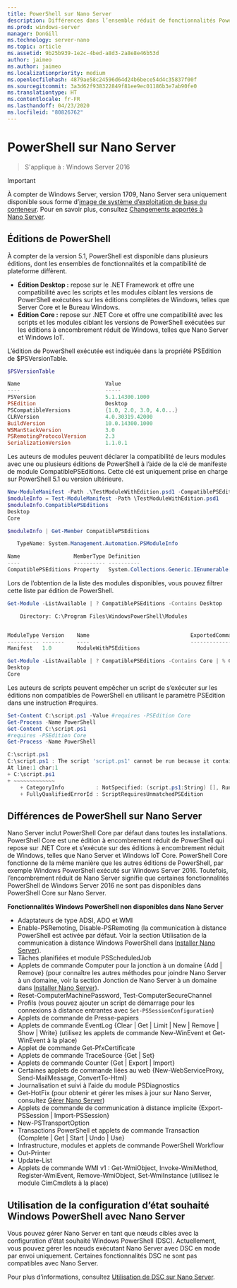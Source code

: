 ```yaml
---
title: PowerShell sur Nano Server
description: Différences dans l’ensemble réduit de fonctionnalités PowerShell sur Nano Server
ms.prod: windows-server
manager: DonGill
ms.technology: server-nano
ms.topic: article
ms.assetid: 9b25b939-1e2c-4bed-a8d3-2a8e8e46b53d
author: jaimeo
ms.author: jaimeo
ms.localizationpriority: medium
ms.openlocfilehash: 4879ae58c24596d64d24b6bece54d4c35837f00f
ms.sourcegitcommit: 3a3d62f938322849f81ee9ec01186b3e7ab90fe0
ms.translationtype: HT
ms.contentlocale: fr-FR
ms.lasthandoff: 04/23/2020
ms.locfileid: "80826762"
---
```

# <a name="powershell-on-nano-server"></a>PowerShell sur Nano Server

> S'applique à : Windows Server 2016

> [!IMPORTANT]
> À compter de Windows Server, version 1709, Nano Server sera uniquement disponible sous forme d’[image de système d’exploitation de base du conteneur](/virtualization/windowscontainers/quick-start/using-insider-container-images#install-base-container-image). Pour en savoir plus, consultez [Changements apportés à Nano Server](nano-in-semi-annual-channel.md).

## <a name="powershell-editions"></a>Éditions de PowerShell

À compter de la version 5.1, PowerShell est disponible dans plusieurs éditions, dont les ensembles de fonctionnalités et la compatibilité de plateforme diffèrent.

- **Édition Desktop :** repose sur le .NET Framework et offre une compatibilité avec les scripts et les modules ciblant les versions de PowerShell exécutées sur les éditions complètes de Windows, telles que Server Core et le Bureau Windows.
- **Édition Core :** repose sur .NET Core et offre une compatibilité avec les scripts et les modules ciblant les versions de PowerShell exécutées sur les éditions à encombrement réduit de Windows, telles que Nano Server et Windows IoT.

L’édition de PowerShell exécutée est indiquée dans la propriété PSEdition de $PSVersionTable.
```powershell
$PSVersionTable

Name                           Value
----                           -----
PSVersion                      5.1.14300.1000
PSEdition                      Desktop
PSCompatibleVersions           {1.0, 2.0, 3.0, 4.0...}
CLRVersion                     4.0.30319.42000
BuildVersion                   10.0.14300.1000
WSManStackVersion              3.0
PSRemotingProtocolVersion      2.3
SerializationVersion           1.1.0.1
```

Les auteurs de modules peuvent déclarer la compatibilité de leurs modules avec une ou plusieurs éditions de PowerShell à l’aide de la clé de manifeste de module CompatiblePSEditions. Cette clé est uniquement prise en charge sur PowerShell 5.1 ou version ultérieure.
```powershell
New-ModuleManifest -Path .\TestModuleWithEdition.psd1 -CompatiblePSEditions Desktop,Core -PowerShellVersion 5.1
$moduleInfo = Test-ModuleManifest -Path \TestModuleWithEdition.psd1
$moduleInfo.CompatiblePSEditions
Desktop
Core

$moduleInfo | Get-Member CompatiblePSEditions

   TypeName: System.Management.Automation.PSModuleInfo

Name                 MemberType Definition
----                 ---------- ----------
CompatiblePSEditions Property   System.Collections.Generic.IEnumerable[string] CompatiblePSEditions {get;}

```
Lors de l’obtention de la liste des modules disponibles, vous pouvez filtrer cette liste par édition de PowerShell.
```powershell
Get-Module -ListAvailable | ? CompatiblePSEditions -Contains Desktop

    Directory: C:\Program Files\WindowsPowerShell\Modules


ModuleType Version    Name                                ExportedCommands
---------- -------    ----                                ----------------
Manifest   1.0        ModuleWithPSEditions

Get-Module -ListAvailable | ? CompatiblePSEditions -Contains Core | % CompatiblePSEditions
Desktop
Core

```
Les auteurs de scripts peuvent empêcher un script de s’exécuter sur les éditions non compatibles de PowerShell en utilisant le paramètre PSEdition dans une instruction #requires.
```powershell
Set-Content C:\script.ps1 -Value #requires -PSEdition Core
Get-Process -Name PowerShell
Get-Content C:\script.ps1
#requires -PSEdition Core
Get-Process -Name PowerShell

C:\script.ps1
C:\script.ps1 : The script 'script.ps1' cannot be run because it contained a #requires statement for PowerShell editions 'Core'. The edition of PowerShell that is required by the script does not match the currently running PowerShell Desktop edition.
At line:1 char:1
+ C:\script.ps1
+ ~~~~~~~~~~~~~
    + CategoryInfo          : NotSpecified: (script.ps1:String) [], RuntimeException
    + FullyQualifiedErrorId : ScriptRequiresUnmatchedPSEdition
```

## <a name="differences-in-powershell-on-nano-server"></a>Différences de PowerShell sur Nano Server
Nano Server inclut PowerShell Core par défaut dans toutes les installations. PowerShell Core est une édition à encombrement réduit de PowerShell qui repose sur .NET Core et s’exécute sur des éditions à encombrement réduit de Windows, telles que Nano Server et Windows IoT Core. PowerShell Core fonctionne de la même manière que les autres éditions de PowerShell, par exemple Windows PowerShell exécuté sur Windows Server 2016. Toutefois, l’encombrement réduit de Nano Server signifie que certaines fonctionnalités PowerShell de Windows Server 2016 ne sont pas disponibles dans PowerShell Core sur Nano Server.


**Fonctionnalités Windows PowerShell non disponibles dans Nano Server**
* Adaptateurs de type ADSI, ADO et WMI
* Enable-PSRemoting, Disable-PSRemoting (la communication à distance PowerShell est activée par défaut. Voir la section Utilisation de la communication à distance Windows PowerShell dans [Installer Nano Server](Getting-Started-with-Nano-Server.md)).
* Tâches planifiées et module PSScheduledJob
* Applets de commande Computer pour la jonction à un domaine {Add | Remove} (pour connaître les autres méthodes pour joindre Nano Server à un domaine, voir la section Jonction de Nano Server à un domaine dans [Installer Nano Server](Getting-Started-with-Nano-Server.md)).
* Reset-ComputerMachinePassword, Test-ComputerSecureChannel
* Profils (vous pouvez ajouter un script de démarrage pour les connexions à distance entrantes avec `Set-PSSessionConfiguration`)
* Applets de commande de Presse-papiers
* Applets de commande EventLog {Clear | Get | Limit | New | Remove | Show | Write} (utilisez les applets de commande New-WinEvent et Get-WinEvent à la place)
* Applet de commande Get-PfxCertificate
* Applets de commande TraceSource {Get | Set}
* Applets de commande Counter {Get | Export | Import}
* Certaines applets de commande liées au web {New-WebServiceProxy, Send-MailMessage, ConvertTo-Html}
* Journalisation et suivi à l’aide du module PSDiagnostics
* Get-HotFix (pour obtenir et gérer les mises à jour sur Nano Server, consultez [Gérer Nano Server](Manage-Nano-Server.md))
* Applets de commande de communication à distance implicite {Export-PSSession | Import-PSSession}
* New-PSTransportOption
* Transactions PowerShell et applets de commande Transaction {Complete | Get | Start | Undo | Use}
* Infrastructure, modules et applets de commande PowerShell Workflow
* Out-Printer
* Update-List
* Applets de commande WMI v1 : Get-WmiObject, Invoke-WmiMethod, Register-WmiEvent, Remove-WmiObject, Set-WmiInstance (utilisez le module CimCmdlets à la place)

## <a name="using-windows-powershell-desired-state-configuration-with-nano-server"></a>Utilisation de la configuration d’état souhaité Windows PowerShell avec Nano Server

Vous pouvez gérer Nano Server en tant que nœuds cibles avec la configuration d’état souhaité Windows PowerShell (DSC). Actuellement, vous pouvez gérer les nœuds exécutant Nano Server avec DSC en mode par envoi uniquement. Certaines fonctionnalités DSC ne sont pas compatibles avec Nano Server.

Pour plus d’informations, consultez [Utilisation de DSC sur Nano Server](https://docs.microsoft.com/powershell/scripting/dsc/getting-started/nanodsc).

